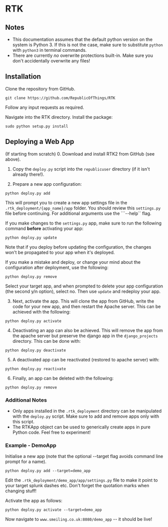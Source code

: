 # RTK

## Notes

* This documentation assumes that the default python version on the system is Python 3. If this is not the case, make sure to substitute ```python``` with ```python3``` in terminal commands.
* There are currently *no* overwrite protections built-in. Make sure you don't accidentally overwrite any files!

## Installation

Clone the repository from GitHub.

```
git clone https://github.com/RepublicOfThings/RTK
```

Follow any input requests as required.

Navigate into the RTK directory. Install the package:

```
sudo python setup.py install
```

## Deploying a Web App

(If starting from scratch)
0. Download and install RTK2 from GitHub (see above).

1. Copy the ```deploy.py``` script into the ```republicuser``` directory (if it isn't already there!).

2. Prepare a new app configuration:

```
python deploy.py add
```

This will prompt you to create a new app settings file in the ```.rtk_deployment/{app_name}/app``` folder.
You should review this ```settings.py``` file before continuing. For additional arguments use the ```--help`` flag.

If you make changes to the ```settings.py``` app, make sure to run the following command **before** activating your app:

```
python deploy.py update
```

Note that if you deploy before updating the configuration, the changes won't be propagated to your app when it's deployed.

If you make a mistake and deploy, or change your mind about the configuration after deployment, use the following:

```
python deploy.py remove
```

Select your target app, and when prompted to delete your app configuration (the second y/n option), select no. Then use ```update``` and redeploy your app.

3. Next, activate the app. This will clone the app from GitHub, write the code for your new app, and then restart the Apache server. This can be achieved with the following:

```
python deploy.py activate
```

4. Deactivating an app can also be achieved. This will remove the app from the apache server but preserve the django app in the ```django_projects``` directory. This can be done with:

```
python deploy.py deactivate
```

5. A deactivated app can be reactivated (restored to apache server) with:

```
python deploy.py reactivate
```

6. Finally, an app can be deleted with the following:

```
python deploy.py remove
```

### Additional Notes

* Only apps installed in the ```.rtk_deployment``` directory can be manipulated with the ```deploy.py``` script. Make sure to add and remove apps only with this script.
* The RTKApp object can be used to generically create apps in pure Python code. Feel free to experiment!

### Example - DemoApp

Initialise a new app (note that the optional --target flag avoids command line prompt for a name).
```
python deploy.py add --target=demo_app
```

Edit the ```.rtk_deployment/demo_app/app/settings.py``` file to make it point to your target splunk dashes etc. Don't forget the quotation marks when changing stuff!

Activate the app as follows:

```
python deploy.py activate --target=demo_app
```

Now navigate to ```www.smeiling.co.uk:8080/demo_app``` -- it should be live!

